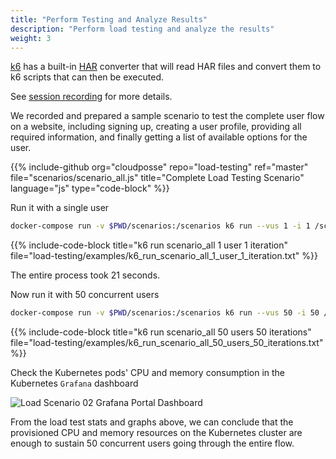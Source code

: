 ```yaml
---
title: "Perform Testing and Analyze Results"
description: "Perform load testing and analyze the results"
weight: 3
---
```


[k6](https://github.com/loadimpact/k6) has a built-in [HAR](http://www.softwareishard.com/blog/har-12-spec/) converter that will read HAR files and convert them to k6 scripts that can then be executed.

See [session recording](https://docs.k6.io/docs/session-recording-har-support) for more details.

We recorded and prepared a sample scenario to test the complete user flow on a website, including signing up, creating a user profile, providing all required information, and finally getting a list of available options for the user.

{{% include-github org="cloudposse" repo="load-testing" ref="master" file="scenarios/scenario_all.js" title="Complete Load Testing Scenario" language="js" type="code-block" %}}

Run it with a single user

```sh
docker-compose run -v $PWD/scenarios:/scenarios k6 run --vus 1 -i 1 /scenarios/scenario_all.js
```

{{% include-code-block title="k6 run scenario_all 1 user 1 iteration" file="load-testing/examples/k6_run_scenario_all_1_user_1_iteration.txt" %}}

The entire process took 21 seconds.

Now run it with 50 concurrent users

```sh
docker-compose run -v $PWD/scenarios:/scenarios k6 run --vus 50 -i 50 /scenarios/scenario_all.js
```

{{% include-code-block title="k6 run scenario_all 50 users 50 iterations" file="load-testing/examples/k6_run_scenario_all_50_users_50_iterations.txt" %}}

Check the Kubernetes pods' CPU and memory consumption in the Kubernetes `Grafana` dashboard

![Load Scenario 02 Grafana Portal Dashboard](/assets/load-testing-portal-grafana-scenario-02.png)

From the load test stats and graphs above, we can conclude that the provisioned CPU and memory resources on the Kubernetes cluster are enough to sustain 50 concurrent users going through the entire flow.
